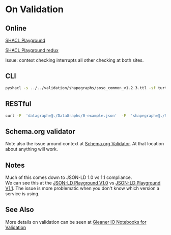 # On Validation


## Online
[SHACL Playground](https://shacl.org/playground/)

[SHACL Playground redux](https://shacl-playground.zazuko.com/)

Issue:  context checking interrupts all other checking at both sites.  

## CLI

```bash
pyshacl -s ../../validation/shapegraphs/soso_common_v1.2.3.ttl -sf turtle  -f human ./09_spatial.md -df json-ld
```

## RESTful
```bash
curl -F  'datagraph=@./DataGraphs/0-example.json'  -F  'shapegraph=@./ShapeGraphs/sosoShape.ttl' -F 'format=human'  https://tangram.gleaner.io/validate
```

## Schema.org validator
Note also the issue around context at [Schema.org Validator](https://validator.schema.org/).  At that location about anything
will work. 

## Notes
Much of this comes down to JSON-LD 1.0 vs 1.1 compliance.  
We can see this at the [JSON-LD Playground V1.0](https://json-ld.org/playground/1.0/)  vs
[JSON-LD Playground V1.1](https://json-ld.org/playground/).   The issue is more problematic when you don't 
know which version a service is using. 

## See Also
More details on validation can be seen at [Gleaner IO Notebooks for Validation](https://github.com/gleanerio/notebooks/tree/master/notebooks/validation)

